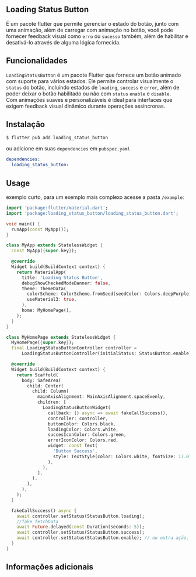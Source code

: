 ## Loading Status Button

É um pacote flutter que permite gerenciar o estado do botão, junto com uma animação, além de carregar com animação no botão, você pode fornecer feedback visual como `erro` ou `sucesso` também, além de habilitar e desativá-lo através de alguma lógica fornecida.

## Funcionalidades

`LoadingStatusButton` é um pacote Flutter que fornece um botão animado com suporte para vários estados. Ele permite controlar visualmente o `status` do botão, incluindo estados de `loading`, `success` e `error`, além de poder deixar o botão habilitado ou não com `status` `enable` e `disable`.  
Com animações suaves e personalizáveis é ideal para interfaces que exigem feedback visual dinâmico durante operações assíncronas.

## Instalação

```
$ flutter pub add loading_status_button
```
ou adicione em suas `dependencies` em `pubspec.yaml`  
```yaml
dependencies:
  loading_status_button:
```

## Usage

exemplo curto, para um exemplo mais complexo acesse a pasta `/example`:  
```dart
import 'package:flutter/material.dart';
import 'package:loading_status_button/loading_status_button.dart';

void main() {
  runApp(const MyApp());
}

class MyApp extends StatelessWidget {
  const MyApp({super.key});

  @override
  Widget build(BuildContext context) {
    return MaterialApp(
      title: 'Loading Status Button',
      debugShowCheckedModeBanner: false,
      theme: ThemeData(
        colorScheme: ColorScheme.fromSeed(seedColor: Colors.deepPurple),
        useMaterial3: true,
      ),
      home: MyHomePage(),
    );
  }
}

class MyHomePage extends StatelessWidget {
  MyHomePage({super.key});
  final LoadingStatusButtonController controller =
      LoadingStatusButtonController(initialStatus: StatusButton.enable);

  @override
  Widget build(BuildContext context) {
    return Scaffold(
      body: SafeArea(
        child: Center(
          child: Column(
            mainAxisAlignment: MainAxisAlignment.spaceEvenly,
            children: [
              LoadingStatusButtonWidget(
                callback: () async => await fakeCallSuccess(),
                controller: controller,
                buttonColor: Colors.black,
                loadingColor: Colors.white,
                succesIconColor: Colors.green,
                errorIconColor: Colors.red,
                widget: const Text(
                  'Button Success',
                  style: TextStyle(color: Colors.white, fontSize: 17.0),
                ),
              ),
            ],
          ),
        ),
      ),
    );
  }

  fakeCallSuccess() async {
    await controller.setStatus(StatusButton.loading);
    //fake fetchData
    await Future.delayed(const Duration(seconds: 5));
    await controller.setStatus(StatusButton.success);
    await controller.setStatus(StatusButton.enable); // ou outra ação, exemplo, navegar para outra página após o success
  }
}
```

## Informações adicionais



